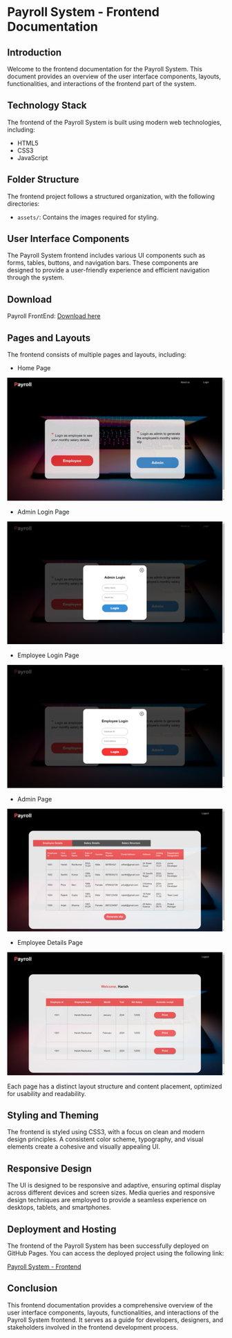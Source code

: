 # Payroll System - Frontend Documentation

## Introduction

Welcome to the frontend documentation for the Payroll System. This document provides an overview of the user interface components, layouts, functionalities, and interactions of the frontend part of the system.

## Technology Stack

The frontend of the Payroll System is built using modern web technologies, including:

- HTML5
- CSS3
- JavaScript

## Folder Structure

The frontend project follows a structured organization, with the following directories:

- `assets/`: Contains the images required for styling.

## User Interface Components

The Payroll System frontend includes various UI components such as forms, tables, buttons, and navigation bars. These components are designed to provide a user-friendly experience and efficient navigation through the system.

## Download

Payroll FrontEnd: [Download here](https://github.com/harish96880/Payroll_FrontEnd)

## Pages and Layouts

The frontend consists of multiple pages and layouts, including:

- Home Page

![Home Page](assets/homePage.png)


- Admin Login Page

![Admin Login Page](assets/adminLogin.png)


- Employee Login Page

![Employee Login Page](assets/employeeLogin.png)


- Admin Page

![Admin Page](assets/adminPage.png)


- Employee Details Page

![Employee Page](assets/employeeDetails.png)


Each page has a distinct layout structure and content placement, optimized for usability and readability.

## Styling and Theming

The frontend is styled using CSS3, with a focus on clean and modern design principles. A consistent color scheme, typography, and visual elements create a cohesive and visually appealing UI.

## Responsive Design

The UI is designed to be responsive and adaptive, ensuring optimal display across different devices and screen sizes. Media queries and responsive design techniques are employed to provide a seamless experience on desktops, tablets, and smartphones.

## Deployment and Hosting

The frontend of the Payroll System has been successfully deployed on GitHub Pages. You can access the deployed project using the following link:

[Payroll System - Frontend](https://harish96880.github.io/Payroll_FrontEnd/)

## Conclusion

This frontend documentation provides a comprehensive overview of the user interface components, layouts, functionalities, and interactions of the Payroll System frontend. It serves as a guide for developers, designers, and stakeholders involved in the frontend development process.
